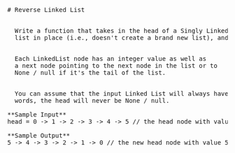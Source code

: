 <pre>
# Reverse Linked List


  Write a function that takes in the head of a Singly Linked List, reverses the
  list in place (i.e., doesn't create a brand new list), and returns its new head.


  Each LinkedList node has an integer value as well as
  a next node pointing to the next node in the list or to
  None / null if it's the tail of the list.


  You can assume that the input Linked List will always have at least one node; in other
  words, the head will never be None / null.

**Sample Input**
head = 0 -> 1 -> 2 -> 3 -> 4 -> 5 // the head node with value 0

**Sample Output**
5 -> 4 -> 3 -> 2 -> 1 -> 0 // the new head node with value 5

</pre>